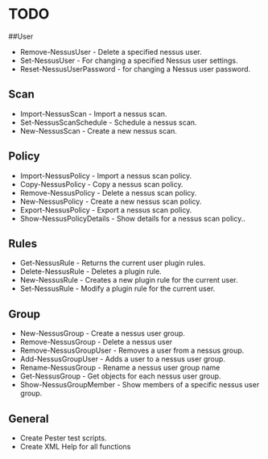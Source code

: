 # TODO

##User
* Remove-NessusUser - Delete a specified nessus user.
* Set-NessusUser - For changing a specified Nessus user settings.
* Reset-NessusUserPassword - for changing a Nessus user password.

## Scan 
* Import-NessusScan - Import a nessus scan.
* Set-NessusScanSchedule - Schedule a nessus scan.
* New-NessusScan - Create a new nessus scan.

## Policy
* Import-NessusPolicy - Import a nessus scan policy.
* Copy-NessusPolicy - Copy a nessus scan policy.
* Remove-NessusPolicy - Delete a nessus scan policy.
* New-NessusPolicy - Create a new nessus scan policy.
* Export-NessusPolicy - Export a nessus scan policy.
* Show-NessusPolicyDetails - Show details for a nessus scan policy..

## Rules
* Get-NessusRule - Returns the current user plugin rules.
* Delete-NessusRule - Deletes a plugin rule.
* New-NessusRule - Creates a new plugin rule for the current user.
* Set-NessusRule - Modify a plugin rule for the current user. 


## Group
* New-NessusGroup - Create a nessus user group.
* Remove-NessusGroup - Delete a nessus user
* Remove-NessusGroupUser - Removes a user from a nessus group.
* Add-NessusGroupUser - Adds a user to a nessus user group.
* Rename-NessusGroup - Rename a nessus user group name 
* Get-NessusGroup - Get objects for each nessus user group.
* Show-NessusGroupMember  - Show members of a specific nessus user group.

## General
* Create Pester test scripts.
* Create XML Help for all functions

